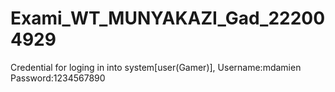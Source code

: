 # Exami_WT_MUNYAKAZI_Gad_222004929
Credential for loging in into system[user(Gamer)],
Username:mdamien
Password:1234567890
